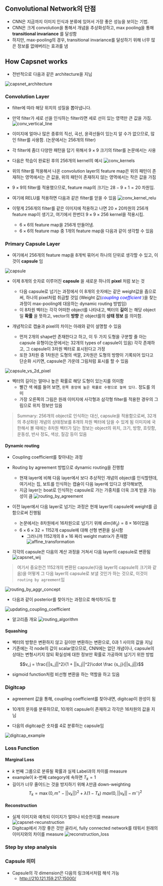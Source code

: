 ## Convolutional Network의 단점

* CNN은 지금까지 이미지 인식과 분류에 있어서 가장 좋은 성능을 보이는 기법.
* CNN은 크게 convolution을 통해서 개념을 추상화성하고, max pooling을 통해 **transitional invariance** 를 달성함
* 하지만, max-pooling의 경우, transitional invariance를 달성하기 위해 너무 많은 정보를 없애버리는 효과를 냄


## How Capsnet works
 * 전반적으로 다음과 같은 architecture을 지님

![capsnet_architecture](./assets/capsnet_architecture.png)


### Convolution Layer
 * filter에 따라 해당 위치의 성질을 뽑아냅니다.
 * 만약 filter가 세로 선을 인식하는 filter라면 세로 선이 있는 영역만 큰 값을 가짐.
![conv_vertical_line](./assets/conv_vertical_line.png)

 * 이미지에 얼마나 많은 종류의 직선, 곡선, 윤곽선들이 있는지 알 수가 없으므로, 많인 filter를 사용함. (논문에서는 256개의 filter)
 * 각 filter에 좀더 다양한 패턴을 답기 위해서 $9\times 9$ 크기의 filter를 논문에서는 사용
 * 다음은 학습이 완료된 후의 256개의 kernel의 예시
![conv_kernels](./assets/conv_kernels.png)

 * 위의 filter를 적용해서 나온 convolution layer의 feature map은 위의 패턴이 존재하는 영역에서는 큰 값을, 위의 패턴이 존재하지 않는 영역에서는 작은 값을 가짐

 * $9\times 9$의 filter를 적용했으므로, feature map의 크기는 $28 - 9 + 1 =20$ 차원임.
 * 여기에 RELU를 적용하면 다음과 같은 filter를 얻을 수 있음
![conv_kernel_relu](./assets/conv_kernel_relu.png)

 * 이렇게 256개의 filter를 같은 이미지에 적용하고 나면 $20\times 20$차원의 256개 feature map이 생기고, 여기에서 한번더 $9\times 9 \times 256$ kernel을 적용시킴.
   - $6 \times 6$의 feature map을 256개 만들어냄.
   - $6 \times 6$의 feature map 중 1개의 feature map을 다음과 같이 생각할 수 있음

### Primary Capsule Layer

* 여기에서 256개의 feature map을 8개씩 묶어서 하나의 단위로 생각할 수 있고, 이것이 **capsule** 임

![capsule](./assets/capsule.png)


* 이제 8개의 숫자로 이루어진 **capsule** 을 새로운 하나의 **pixel** 처럼 보는 것
  - 다음 capsule로 넘기는 과정에서 이 8개의 숫자에는 같은 weight값을 줌으로써, 하나의 pixel처럼 취급할 것임 (Weight 값(*<font color = 'blue'>coupling coefficient</font>* )을 찾는 과정이 max-pooling에 대응하는 dynamic routing 방법임)
  - 이 8차원 벡터는 각각 어떠한 object를 나타내고, 벡터의 **길이** 는 해당 object일 **확률** 을 뜻하고, vector의 **방향** 은 object를의 **상태 정보** 를 의미함.

* 개념적으로 캡슐과 pixel의 차이는 아래와 같이 설명할 수 있음
  - 먼저 2개의 shape만 존재한다고 하고, 이 두 가지 도형을 구분할 줄 아는 capsule 유형이(논문에서는 32개의 types of capsule이 있음) 각각 존재하고, 그 capsule이 3차원 벡터로 표시된다고 가정
  -  또한 3차원 중 1차원은 도형의 색깔, 2차원은 도형의 방향이 기록되어 있다고 단순화 시키면, capsule은 가운데 그림처럼 표시를 할 수 있음

![capsule_vs_2d_pixel](./assets/capsule_vs_2d_pixel.png)
* 벡터의 길이는 얼마나 높은 확률로 해당 도형이 있는지를 의미함
  - 빨간 색 예를 들어 보면, `왼쪽 중앙에 높은 확률로 수평으로 놓여 있다.` 정도를 의미
  - 가장 오른쪽의 그림은 원래 이미지에 사각형과 삼각형 filter를 적용한 경우의 그림으로 위치 정보만 있음

> Summary: 256개의 object로 인식하는 대신, capsule을 적용함으로써, 32개의 추상화된 개념의 상태정보를 8개의 차원 벡터에 담을 수 있게 됨
> 이미지에 국한해서 볼 때에는 8차원 벡터가 담는 정보는 object의 위치, 크기, 방향, 흐릿함, 운동성, 반사 정도, 색상, 질감 등이 있음


#### Dynamic routing
* Coupling coefficient를 찾아내는 과정
* Routing by agreement 방법으로 dynamic routing을 진행함
  - 현재 layer에 비해 다음 layer에서 보다 추상적인 개념의 object를 인식할텐데, 여기서는 집, 보트를 인식하는 캡슐이 다음 layer에 있다고 생각해보면,
  - 지금 layer는 boat로 인식하는 capsule로 가는 가중치를 더욱 크게 받을 가능성이 큼
![routing_by_agreement](./assets/routing_by_agreement.png)

* 이전 layer에서 다음 layer로 넘기는 과정은 현재 layer의 capsule에 weight를 곱함으로써 진행됨
  - 논문에서는 8차원에서 16차원으로 넘기기 위해 $dim(W_{ij}) = 8 \times 16$이었음
  - $6 \times 6 \times 32 = 1152$개 capsule에 대해 선형 변환을 실시함
    - 그러니까 1152개의 $8 \times 16$ 짜리 weight matrix가 존재함
![affine_transformation](./assets/affine_transformation.png)

* 각각의 capsule은 다음의 계산 과정을 거쳐서 다음 layer의 capsule로 변환됨
![capsnet_wij](./assets/capsnet_wij.png)

> 여기서 중요한건 1152개의 변환된 capsule(다음 layer의 capsule의 크기와 같음)을 어떻게 그 다음 layer의 capsule로 보낼 것인가 하는 것으로, 이것이 `routing by agreement`임


![routing_by_aggr_concept](./assets/routing_by_aggr_concept.png)

* 다음과 같이 posterior를 찾아가는 과정으로 해석하기도 함

![updating_coupling_coefficient](./assets/updating_coupling_coefficient.png)

* 알고리즘 개요
![routing_algorithm](./assets/routing_algorithm.png)


#### Squashing

* 벡터의 방향은 변환하지 않고 길이만 변환하는 변환으로, 0과 1 사이의 값을 지님
* 기존에는 각 node의 값이 scalar였으므로, CNN에는 없던 개념이나, capsule의 상태는 변형시키지 않되 확실성에 대한 정보만 확률로 가공하여 넘기기 위한 방법


$$v_j = \frac{||s_j||^2}{1 + ||s_j||^2}\cdot \frac {s_j}{||s_j||}$$

* sigmoid function처럼 비선형 변환을 하는 역할을 하고 있음


### Digitcap

* agreement 값을 통해, coupling coefficient를 찾아내면, digitcap이 완성이 됨

* 10개의 문자를 분류하므로, 10개의 capsule이 존재하고 각각은 16차원의 값을 지님

* 다음의 digitcap은 숫자를 4로 분류하는 capsule임

![digitcap_example](./assets/digitcap_example.png)
### Loss Function

#### Marginal Loss
* $k$ 번째 그룹으로 분류될 확률과 실제 Label과의 차이를 measure
* example이 $k$-번째 category에 속하면 $T_k =1$
* 길이가 너무 줄어드는 것을 방지하기 위해 $\lambda$만큼 down-weighting
$$ T_k = \max(0, m^+ - ||v_k||)^2 + \lambda (1 - T_k)\ max(0, ||v_k|| -m^-)^2$$

#### Reconstruction
* 실제 이미지와 예측되 이미지가 얼마나 비슷한지를 measure
![capsnet-recunstruction](./assets/capsnet-recunstruction.png)
* Digitcap에서 가장 좋은 것만 골라서, fully connected network를 태워서 원래의 이미지와의 차이를 measure
![reconstruction_loss](./assets/reconstruction_loss.png)

### Step by step analysis


### Capsule 의미

* Capsule의 각 dimension은 다음의 링크에서처럼 해석 가능
  - http://210.121.159.217:15000/
